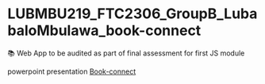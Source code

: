 # LUBMBU219_FTC2306_GroupB_LubabaloMbulawa_book-connect
📚 Web App to be audited as part of final assessment for first JS module


powerpoint presentation 
[Book-connect](https://github.com/lubabalo006/LUBMBU219_FTC2306_GroupB_LubabaloMbulawa_book-connect/blob/main/Book-connect.pptx)
